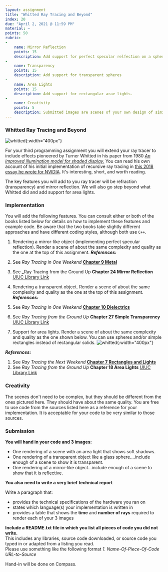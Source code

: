 ```yaml
---
layout: assignment
title: "Whitted Ray Tracing and Beyond"
index: 20
due: "April 2, 2021 @ 11:59 PM"
material: ~
points: 50
rubric:
-
    name: Mirror Reflection
    points: 15
    description: Add support for perfect specular relfection on a sphere.
-
    name: Transparency
    points: 15
    description: Add support for transparent spheres
-
    name: Area Lights
    points: 15
    description: Add support for rectangular arae lights.
-
    name: Creativity
    points: 5
    description: Submitted images are scenes of your own design of similar quality to the provided images.
---
```


### Whitted Ray Tracing and Beyond

![whitted](https://illinois-cs419.github.io/img/whitted.jpg){:width="400px"}  

For your third programming assignment you will extend your ray tracer to include effects pioneered by Turner Whitted in his paper from 1980  [*An improved illumination model for shaded display.*](https://dl.acm.org/doi/10.1145/358876.358882)  You can read his own account of his initial implementation of recursive ray tracing in [this 2018 essay he wrote for NVIDIA](https://blogs.nvidia.com/blog/2018/08/01/ray-tracing-global-illumination-turner-whitted/). It's interesting, short, and worth reading.

The key features you will add to you ray tracer will be refraction (transparency) and mirror reflection. We will also go step beyond what Whitted did and add support for area lights.

### Implementation

You will add the following features. You can consult either or both of the books listed below for details on how to implement these features and example code. Be aware that the two books take slightly different approaches and have different coding styles, although both use `C++`.

1. Rendering a mirror-like object (implementing perfect specular reflection). Render a scene of about the same complexity and quality as the one at the top of this assignment. 
  _**References:**_

  1. See _Ray Tracing in One Weekend_   [**Chapter 9 Metal**](https://raytracing.github.io/books/RayTracingInOneWeekend.html#metal)
  2. See _Ray Tracing from the Ground Up **Chapter 24 Mirror Reflection**  [UIUC Library Link](https://i-share-uiu.primo.exlibrisgroup.com/permalink/01CARLI_UIU/q1ojeg/alma99947038912205899)

2. Rendering a transparent object. Render a scene of about the same complexity and quality as the one at the top of this assignment. 
  _**References:**_

  1. See _Ray Tracing in One Weekend_   [**Chapter 10 Dielectrics**](https://raytracing.github.io/books/RayTracingInOneWeekend.html#dielectrics)
  2. See _Ray Tracing from the Ground Up_ **Chapter 27 Simple Transparency** [UIUC Library Link](https://i-share-uiu.primo.exlibrisgroup.com/permalink/01CARLI_UIU/q1ojeg/alma99947038912205899)

3. Support for area lights. Render a scene of about the same complexity and quality as the one shown below. You can use spheres and/or simple rectangles instead of rectangular solids.
  ![whitted](https://illinois-cs419.github.io/img/light.PNG){:width="400px"} 

  _**References:**_

  1. See _Ray Tracing the Next Weekend_  [**Chapter 7 Rectangles and Lights**](https://raytracing.github.io/books/RayTracingTheNextWeek.html#rectanglesandlights) 
  2. See _Ray Tracing from the Ground Up_ **Chapter 18 Area Lights**  [UIUC Library Link](https://i-share-uiu.primo.exlibrisgroup.com/permalink/01CARLI_UIU/q1ojeg/alma99947038912205899)      
### Creativity

The scenes don't need to be complex, but they should be different from the ones pictured here. They should have about the same quality. You are free to use code from the sources listed here as a reference for your implementation. It is acceptable for your code to be very similar to those sources.

### Submission

**You will hand in your code and 3 images:**

+ One rendering of a scene with an area light that shows soft shadows.
+ One rendering of a transparent object like a glass sphere....include enough of a scene to show it is transparent.
+ One rendering of a mirror-like object...include enough of a scene to show that it is reflective.

**You also need to write a very brief technical report**

Write a paragraph that:
+ provides the technical specifications of the hardware you ran on
+ states which language(s) your implementation is written in
+ provides a table that shows the **time** and **number of rays** required to render each of your 3 images

**Include a README.txt file in which you list all pieces of code you did not write.**  
This includes any libraries, source code downloaded, or source code you typed in or adapted from a listing you read.  
Please use something like the following format _1. Name-Of-Piece-Of-Code URL-to-Source_ 

Hand-in will be done on Compass.
